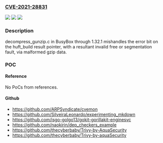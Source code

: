 ### [CVE-2021-28831](https://cve.mitre.org/cgi-bin/cvename.cgi?name=CVE-2021-28831)
![](https://img.shields.io/static/v1?label=Product&message=n%2Fa&color=blue)
![](https://img.shields.io/static/v1?label=Version&message=n%2Fa&color=blue)
![](https://img.shields.io/static/v1?label=Vulnerability&message=n%2Fa&color=brighgreen)

### Description

decompress_gunzip.c in BusyBox through 1.32.1 mishandles the error bit on the huft_build result pointer, with a resultant invalid free or segmentation fault, via malformed gzip data.

### POC

#### Reference
No PoCs from references.

#### Github
- https://github.com/ARPSyndicate/cvemon
- https://github.com/SilveiraLeonardo/experimenting_mkdown
- https://github.com/isgo-golgo13/gokit-gorillakit-enginesvc
- https://github.com/naokirin/dep_checkers_example
- https://github.com/thecyberbaby/Trivy-by-AquaSecurity
- https://github.com/thecyberbaby/Trivy-by-aquaSecurity

